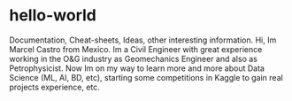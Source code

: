 # hello-world
Documentation, Cheat-sheets, Ideas, other interesting information.
Hi, Im Marcel Castro from Mexico. Im a Civil Engineer with great experience working in the O&G industry as Geomechanics Engineer and also as Petrophysicist. Now Im on my way to learn more and more about Data Science (ML, AI, BD, etc), starting some competitions in Kaggle to gain real projects experience, etc.
